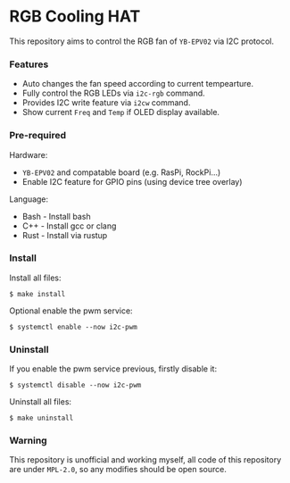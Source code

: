 # RGB Cooling HAT

This repository aims to control the RGB fan of
`YB-EPV02` via I2C protocol.

### Features

- Auto changes the fan speed according to current tempearture.
- Fully control the RGB LEDs via `i2c-rgb` command.
- Provides I2C write feature via `i2cw` command.
- Show current `Freq` and `Temp` if OLED display available.

### Pre-required

Hardware:
- `YB-EPV02` and compatable board
  (e.g. RasPi, RockPi...)
- Enable I2C feature for GPIO pins
  (using device tree overlay)

Language:
- Bash - Install bash
- C++  - Install gcc or clang
- Rust - Install via rustup

### Install

Install all files:

``` shell
$ make install
```

Optional enable the pwm service:

``` shell
$ systemctl enable --now i2c-pwm
```

### Uninstall

If you enable the pwm service previous,
firstly disable it:

``` shell
$ systemctl disable --now i2c-pwm
```

Uninstall all files:

``` shell
$ make uninstall
```

### Warning

This repository is unofficial and working myself,
all code of this repository are under `MPL-2.0`,
so any modifies should be open source.
